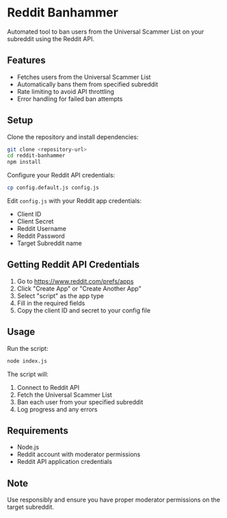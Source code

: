 # Reddit Banhammer

Automated tool to ban users from the Universal Scammer List on your subreddit using the Reddit API.

## Features

- Fetches users from the Universal Scammer List
- Automatically bans them from specified subreddit
- Rate limiting to avoid API throttling
- Error handling for failed ban attempts

## Setup

Clone the repository and install dependencies:

```bash
git clone <repository-url>
cd reddit-banhammer
npm install
```

Configure your Reddit API credentials:

```bash
cp config.default.js config.js
```

Edit `config.js` with your Reddit app credentials:
- Client ID
- Client Secret
- Reddit Username
- Reddit Password
- Target Subreddit name

## Getting Reddit API Credentials

1. Go to https://www.reddit.com/prefs/apps
2. Click "Create App" or "Create Another App"
3. Select "script" as the app type
4. Fill in the required fields
5. Copy the client ID and secret to your config file

## Usage

Run the script:

```bash
node index.js
```

The script will:
1. Connect to Reddit API
2. Fetch the Universal Scammer List
3. Ban each user from your specified subreddit
4. Log progress and any errors

## Requirements

- Node.js
- Reddit account with moderator permissions
- Reddit API application credentials

## Note

Use responsibly and ensure you have proper moderator permissions on the target subreddit.
